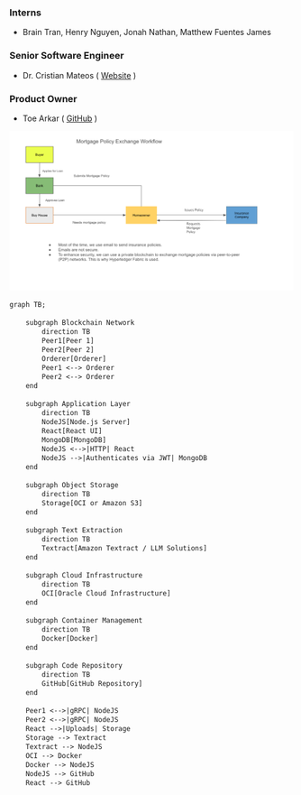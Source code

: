 ### Interns

- Brain Tran, Henry Nguyen, Jonah Nathan, Matthew Fuentes James

### Senior Software Engineer

- Dr. Cristian Mateos ( [Website](https://users.exa.unicen.edu.ar/~cmateos/) )

### Product Owner

- Toe Arkar ( [GitHub](https://github.com/Toe12) )

![mortgage_policy_exchange_workdlow.png](mortgage_policy_exchange_workdlow.png)

```mermaid
graph TB;

    subgraph Blockchain Network
        direction TB
        Peer1[Peer 1]
        Peer2[Peer 2]
        Orderer[Orderer]
        Peer1 <--> Orderer
        Peer2 <--> Orderer
    end

    subgraph Application Layer
        direction TB
        NodeJS[Node.js Server]
        React[React UI]
        MongoDB[MongoDB]
        NodeJS <-->|HTTP| React
        NodeJS -->|Authenticates via JWT| MongoDB
    end

    subgraph Object Storage
        direction TB
        Storage[OCI or Amazon S3]
    end

    subgraph Text Extraction
        direction TB
        Textract[Amazon Textract / LLM Solutions]
    end

    subgraph Cloud Infrastructure
        direction TB
        OCI[Oracle Cloud Infrastructure]
    end

    subgraph Container Management
        direction TB
        Docker[Docker]
    end

    subgraph Code Repository
        direction TB
        GitHub[GitHub Repository]
    end

    Peer1 <-->|gRPC| NodeJS
    Peer2 <-->|gRPC| NodeJS
    React -->|Uploads| Storage
    Storage --> Textract
    Textract --> NodeJS
    OCI --> Docker
    Docker --> NodeJS
    NodeJS --> GitHub
    React --> GitHub
```
